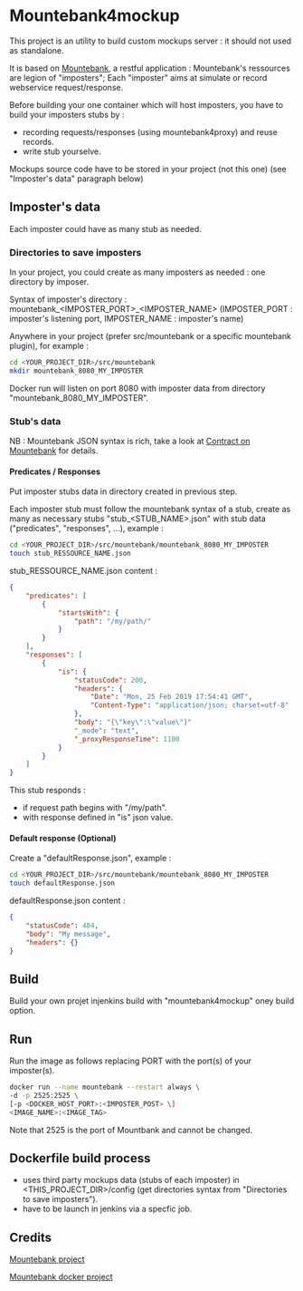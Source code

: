 # Mountebank4mockup

This project is an utility to build custom mockups server : it should not used as standalone.

It is based on [Mountebank](http://www.mbtest.org/), a restful application : Mountebank's ressources are legion of "imposters"; Each "imposter" aims at simulate or record webservice request/response.

Before building your one container which will host imposters, you have to build your imposters stubs by :

- recording requests/responses (using mountebank4proxy) and reuse records.
- write stub yourselve.

Mockups source code have to be stored in your project (not this one) (see "Imposter's data" paragraph below)

## Imposter's data

Each imposter could have as many stub as needed.

### Directories to save imposters

In your project, you could create as many imposters as needed : one directory by imposer.

Syntax of imposter's directory : mountebank_<IMPOSTER_PORT>_<IMPOSTER_NAME> (IMPOSTER_PORT : imposter's listening port, IMPOSTER_NAME : imposter's name)

Anywhere in your project (prefer src/mountebank or a specific mountebank plugin), for example :

```bash
cd <YOUR_PROJECT_DIR>/src/mountebank
mkdir mountebank_8080_MY_IMPOSTER
```

Docker run will listen on port 8080 with imposter data from directory "mountebank_8080_MY_IMPOSTER".

### Stub's data

NB : Mountebank JSON syntax is rich, take a look at [Contract on Mountebank](http://www.mbtest.org/docs/api/contracts) for details.

#### Predicates / Responses

Put imposter stubs data in directory created in previous step.

Each imposter stub must follow the mountebank syntax of a stub, create as many as necessary stubs "stub_<STUB_NAME>.json" with stub data ("predicates", "responses", ...), example :

```bash
cd <YOUR_PROJECT_DIR>/src/mountebank/mountebank_8080_MY_IMPOSTER
touch stub_RESSOURCE_NAME.json
```

stub_RESSOURCE_NAME.json content :

```json
{
    "predicates": [
        {
            "startsWith": {
                "path": "/my/path/"
            }
        }
    ],
    "responses": [
        {
            "is": {
                "statusCode": 200,
                "headers": {
                    "Date": "Mon, 25 Feb 2019 17:54:41 GMT",
                    "Content-Type": "application/json; charset=utf-8"
                },
                "body": "{\"key\":\"value\"}"
                "_mode": "text",
                "_proxyResponseTime": 1100
            }
        }
    ]
}
```

This stub responds :

- if request path begins with "/my/path".
- with response defined in "is" json value.

#### Default response (Optional)

Create a "defaultResponse.json", example :

```bash
cd <YOUR_PROJECT_DIR>/src/mountebank/mountebank_8080_MY_IMPOSTER
touch defaultResponse.json
```

defaultResponse.json content :

```json
{
    "statusCode": 404,
    "body": "My message",
    "headers": {}
}
```

## Build

Build your own projet injenkins build with "mountebank4mockup" oney build option.

## Run

Run the image as follows replacing PORT with the port(s) of your imposter(s).

``` bash
docker run --name mountebank --restart always \
-d -p 2525:2525 \
[-p <DOCKER_HOST_PORT>:<IMPOSTER_POST> \]
<IMAGE_NAME>:<IMAGE_TAG>
```

Note that 2525 is the port of Mountbank and cannot be changed.

## Dockerfile build process

- uses third party mockups data (stubs of each imposter) in <THIS_PROJECT_DIR>/config (get directories syntax from "Directories to save imposters").
- have to be launch in jenkins via a specfic job.

## Credits

[Mountebank project](https://github.com/bbyars/mountebank)

[Mountebank docker project](https://github.com/andyrbell/mountebank)